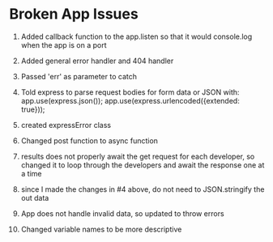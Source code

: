 # Broken App Issues

1. Added callback function to the app.listen so that it would console.log when the app is on a port

2. Added general error handler and 404 handler

3. Passed 'err' as parameter to catch

4. Told express to parse request bodies for form data or JSON with: 
	app.use(express.json());
    app.use(express.urlencoded({extended: true}));

5. created expressError class

6. Changed post function to async function

7. results does not properly await the get request for each developer, so changed it to loop through the developers and await the response one at a time

8. since I made the changes in #4 above, do not need to JSON.stringify the out data

9. App does not handle invalid data, so updated to throw errors

10. Changed variable names to be more descriptive


